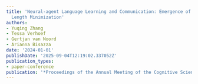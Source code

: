 ```yaml
---
title: 'Neural-agent Language Learning and Communication: Emergence of Dependency
  Length Minimization'
authors:
- Yuqing Zhang
- Tessa Verhoef
- Gertjan van Noord
- Arianna Bisazza
date: '2024-01-01'
publishDate: '2025-09-04T12:19:02.337052Z'
publication_types:
- paper-conference
publication: '*Proceedings of the Annual Meeting of the Cognitive Science Society*'
---
```

